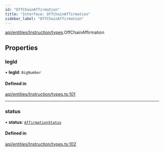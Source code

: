 ```yaml
---
id: "OffChainAffirmation"
title: "Interface: OffChainAffirmation"
sidebar_label: "OffChainAffirmation"
---
```


[api/entities/Instruction/types](../../../../../../modules/API/Entities/Instruction/Types/Types.md).OffChainAffirmation

## Properties

### legId

• **legId**: `BigNumber`

#### Defined in

[api/entities/Instruction/types.ts:101](https://github.com/PolymeshAssociation/polymesh-sdk/blob/b55e63737/src/api/entities/Instruction/types.ts#L101)

___

### status

• **status**: [`AffirmationStatus`](../../../../../../enums/API/Entities/Instruction/Types/AffirmationStatus/AffirmationStatus.md)

#### Defined in

[api/entities/Instruction/types.ts:102](https://github.com/PolymeshAssociation/polymesh-sdk/blob/b55e63737/src/api/entities/Instruction/types.ts#L102)
